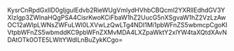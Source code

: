KysrCnRpdGxlID0gIjguIEdvb2RieWUgVmlydHVhbCBQcml2YXRlIEdhdGV3YXlzIgp3ZWlnaHQgPSA4CisrKwoKCiFbaW1hZ2UucG5nXSgvaW1hZ2VzLzAwOC12aWlpLWNsZWFuLWl0LXVwLzQwLTg4NDI1Mi1pbWFnZS5wbmcpCgoKIVtpbWFnZS5wbmddKC9pbWFnZXMvMDA4LXZpaWktY2xlYW4taXQtdXAvNDAtOTk0OTE5LWltYWdlLnBuZykKCgo=